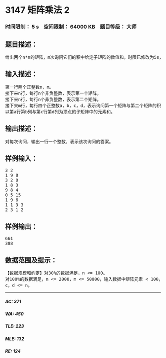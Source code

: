 # 3147 矩阵乘法 2   
### 时间限制： 5 s&nbsp;&nbsp;&nbsp;&nbsp;空间限制： 64000 KB&nbsp;&nbsp;&nbsp;&nbsp;题目等级： 大师  
## 题目描述：  

<pre>
给出两个n*n的矩阵，m次询问它们的积中给定子矩阵的数值和。时限已修改为5s，实测pascal可过
</pre>
  
  
## 输入描述：  

<pre>
第一行两个正整数n，m。  
接下来n行，每行n个非负整数，表示第一个矩阵。  
接下来n行，每行n个非负整数，表示第二个矩阵。  
接下来m行，每行四个正整数a，b，c，d，表示询问第一个矩阵与第二个矩阵的积中，  
以第a行第b列与第c行第d列为顶点的子矩阵中的元素和。
</pre>
  
  
## 输出描述：  

<pre>
对每次询问，输出一行一个整数，表示该次询问的答案。
</pre>
  
  
## 样例输入：  

<pre>
3 2  
1 9 8  
3 2 0  
1 8 3  
9 8 4  
0 5 15  
1 9 6  
1 1 3 3  
2 3 1 2
</pre>
  
  
## 样例输出：  

<pre>
661  
388
</pre>
  
  
## 数据范围及提示：  

<pre>
【数据规模和约定】对30%的数据满足，n <= 100。  
对100%的数据满足，n <= 2000，m <= 50000，输入数据中矩阵元素 < 100，a，b，  
c，d <= n。
</pre>
  
  
***  

##### AC: 371  
##### WA: 450  
##### TLE: 223  
##### MLE: 132  
##### RE: 124  
